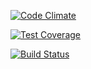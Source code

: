 [![Code Climate](https://codeclimate.com/repos/563a36436956801ecb00281e/badges/8698695400aee4779dc8/gpa.svg)](https://codeclimate.com/repos/563a36436956801ecb00281e/feed)

[![Test Coverage](https://codeclimate.com/repos/563a36436956801ecb00281e/badges/8698695400aee4779dc8/coverage.svg)](https://codeclimate.com/repos/563a36436956801ecb00281e/coverage)


[![Build Status](https://travis-ci.org/erinisbell/twitterapi.svg)](https://travis-ci.org/erinisbell/twitterapi)
